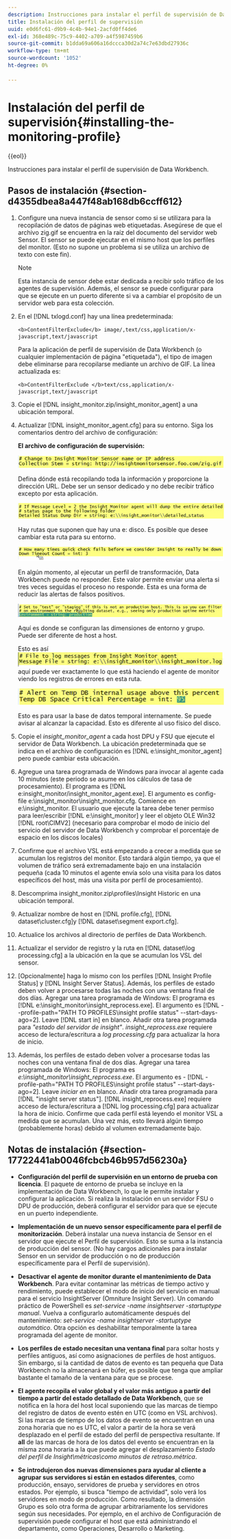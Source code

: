 ```yaml
---
description: Instrucciones para instalar el perfil de supervisión de Data Workbench.
title: Instalación del perfil de supervisión
uuid: e0d6fc61-d9b9-4c4b-94e1-2acfd0ff4de6
exl-id: 368e489c-75c9-4402-a709-a4f5987459b6
source-git-commit: b1dda69a606a16dccca30d2a74c7e63dbd27936c
workflow-type: tm+mt
source-wordcount: '1052'
ht-degree: 0%

---
```


# Instalación del perfil de supervisión{#installing-the-monitoring-profile}

{{eol}}

Instrucciones para instalar el perfil de supervisión de Data Workbench.

## Pasos de instalación {#section-d4355dbea8a447f48ab168db6ccff612}

1. Configure una nueva instancia de sensor como si se utilizara para la recopilación de datos de páginas web etiquetadas. Asegúrese de que el archivo zig.gif se encuentra en la raíz del documento del servidor web Sensor. El sensor se puede ejecutar en el mismo host que los perfiles del monitor. (Esto no supone un problema si se utiliza un archivo de texto con este fin).

   >[!NOTE]
   >
   >Esta instancia de sensor debe estar dedicada a recibir solo tráfico de los agentes de supervisión. Además, el sensor se puede configurar para que se ejecute en un puerto diferente si va a cambiar el propósito de un servidor web para esta colección.

1. En el [!DNL txlogd.conf] hay una línea predeterminada:

   ```
   <b>ContentFilterExclude</b> image/,text/css,application/x-javascript,text/javascript
   ```

   Para la aplicación de perfil de supervisión de Data Workbench (o cualquier implementación de página &quot;etiquetada&quot;), el tipo de imagen debe eliminarse para recopilarse mediante un archivo de GIF. La línea actualizada es:

   ```
   <b>ContentFilterExclude </b>text/css,application/x-javascript,text/javascript
   ```

1. Copie el [!DNL insight_monitor.zip/insight_monitor_agent] a una ubicación temporal.
1. Actualizar [!DNL insight_monitor_agent.cfg] para su entorno. Siga los comentarios dentro del archivo de configuración:

   **El archivo de configuración de supervisión:**

   ![](assets/monitor_agent_cfg_sensor.png)

   Defina dónde está recopilando toda la información y proporcione la dirección URL. Debe ser un sensor dedicado y no debe recibir tráfico excepto por esta aplicación.

   ![](assets/monitor_agent_cfg_dump.png)

   Hay rutas que suponen que hay una e: disco. Es posible que desee cambiar esta ruta para su entorno.

   ![](assets/monitor_agent_cfg_quickcheck.png)

   En algún momento, al ejecutar un perfil de transformación, Data Workbench puede no responder. Este valor permite enviar una alerta si tres veces seguidas el proceso no responde. Esta es una forma de reducir las alertas de falsos positivos.

   ![](assets/monitor_agent_cfg_groups.png)

   Aquí es donde se configuran las dimensiones de entorno y grupo. Puede ser diferente de host a host.

   Esto es así ![](assets/monitor_agent_cfg_debug.png)aquí puede ver exactamente lo que está haciendo el agente de monitor viendo los registros de errores en esta ruta.

   ![](assets/monitor_agent_cfg_tempdb.png)

   Esto es para usar la base de datos temporal internamente. Se puede avisar al alcanzar la capacidad. Esto es diferente al uso físico del disco.

1. Copie el *insight_monitor_agent* a cada host DPU y FSU que ejecute el servidor de Data Workbench. La ubicación predeterminada que se indica en el archivo de configuración es [!DNL e:\insight_monitor_agent] pero puede cambiar esta ubicación.

1. Agregue una tarea programada de Windows para invocar al agente cada 10 minutos (este periodo se asume en los cálculos de tasa de procesamiento). El programa es [!DNL e:insight_monitor/insight_monitor_agent.exe]. El argumento es config-file e:\insight_monitor\insight_monitor.cfg. Comience en e:\insight_monitor. El usuario que ejecute la tarea debe tener permiso para leer/escribir [!DNL e:\insight_monitor] y leer el objeto OLE Win32 [!DNL root\CIMV2] (necesario para comprobar el modo de inicio del servicio del servidor de Data Workbench y comprobar el porcentaje de espacio en los discos locales)

1. Confirme que el archivo VSL está empezando a crecer a medida que se acumulan los registros del monitor. Esto tardará algún tiempo, ya que el volumen de tráfico será extremadamente bajo en una instalación pequeña (cada 10 minutos el agente envía solo una visita para los datos específicos del host, más una visita por perfil de procesamiento).
1. Descomprima insight_monitor.zip\profiles\Insight Historic en una ubicación temporal.
1. Actualizar nombre de host en [!DNL profile.cfg], [!DNL dataset\cluster.cfg]y [!DNL dataset\segment export.cfg].

1. Actualice los archivos al directorio de perfiles de Data Workbench.
1. Actualizar el servidor de registro y la ruta en [!DNL dataset\log processing.cfg] a la ubicación en la que se acumulan los VSL del sensor.
1. [Opcionalmente] haga lo mismo con los perfiles [!DNL Insight Profile Status] y [!DNL Insight Server Status]. Además, los perfiles de estado deben volver a procesarse todas las noches con una ventana final de dos días. Agregar una tarea programada de Windows: El programa es [!DNL e:\insight_monitor\insight_reprocess.exe]. El argumento es [!DNL --profile-path="PATH TO PROFILES\insight profile status" --start-days-ago=2]. Leave [!DNL start in] en blanco. Añadir otra tarea programada para *&quot;estado del servidor de insight&quot;*. *insight_reprocess.exe* requiere acceso de lectura/escritura a *log processing.cfg* para actualizar la hora de inicio.

1. Además, los perfiles de estado deben volver a procesarse todas las noches con una ventana final de dos días. Agregar una tarea programada de Windows: El programa es *e:\insight_monitor\insight_reprocess.exe*. El argumento es - [!DNL -profile-path="PATH TO PROFILES\insight profile status" --start-days-ago=2]. Leave *iniciar en* en blanco. Añadir otra tarea programada para [!DNL "insight server status"]. [!DNL insight_reprocess.exe] requiere acceso de lectura/escritura a [!DNL log processing.cfg] para actualizar la hora de inicio. Confirme que cada perfil está leyendo el monitor VSL a medida que se acumulan. Una vez más, esto llevará algún tiempo (probablemente horas) debido al volumen extremadamente bajo.

## Notas de instalación {#section-17722441ab0046fcbcb46b957d56230a}

* **Configuración del perfil de supervisión en un entorno de prueba con licencia**. El paquete de entorno de prueba se incluye en la implementación de Data Workbench, lo que le permite instalar y configurar la aplicación. Si realiza la instalación en un servidor FSU o DPU de producción, deberá configurar el servidor para que se ejecute en un puerto independiente.
* **Implementación de un nuevo sensor específicamente para el perfil de monitorización**. Deberá instalar una nueva instancia de Sensor en el servidor que ejecute el Perfil de supervisión. Esto se suma a la instancia de producción del sensor. (No hay cargos adicionales para instalar Sensor en un servidor de producción o no de producción específicamente para el Perfil de supervisión).
* **Desactivar el agente de monitor durante el mantenimiento de Data Workbench**. Para evitar contaminar las métricas de tiempo activo y rendimiento, puede establecer el modo de inicio del servicio en manual para el servicio InsightServer (Omniture Insight Server). Un comando práctico de PowerShell es *set-service -name insightserver -startuptype manual*. Vuelva a configurarlo automáticamente después del mantenimiento: *set-service -name insightserver -startuptype automático*. Otra opción es deshabilitar temporalmente la tarea programada del agente de monitor.
* **Los perfiles de estado necesitan una ventana final** para soltar hosts y perfiles antiguos, así como asignaciones de perfiles de host antiguos. Sin embargo, si la cantidad de datos de evento es tan pequeña que Data Workbench no la almacenará en búfer, es posible que tenga que ampliar bastante el tamaño de la ventana para que se procese.
* **El agente recopila el valor global y el valor más antiguo a partir del tiempo a partir del estado detallado de Data Workbench**, que se notifica en la hora del host local suponiendo que las marcas de tiempo del registro de datos de evento estén en UTC (como en VSL archivos). Si las marcas de tiempo de los datos de evento se encuentran en una zona horaria que no es UTC, el valor a partir de la hora se verá desplazado en el perfil de estado del perfil de perspectiva resultante. If **all** de las marcas de hora de los datos del evento se encuentran en la misma zona horaria a la que puede agregar el desplazamiento *Estado del perfil de Insight\métricas\como minutos de retraso.métrica*.

* **Se introdujeron dos nuevas dimensiones para ayudar al cliente a agrupar sus servidores si están en estados diferentes**, como producción, ensayo, servidores de prueba y servidores en otros estados. Por ejemplo, si busca &quot;tiempo de actividad&quot;, solo verá los servidores en modo de producción. Como resultado, la dimensión Grupo es solo otra forma de agrupar arbitrariamente los servidores según sus necesidades. Por ejemplo, en el archivo de Configuración de supervisión puede configurar el host que está administrando el departamento, como Operaciones, Desarrollo o Marketing.
